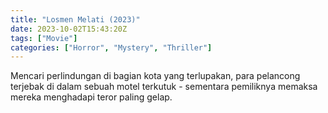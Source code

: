 ```yaml
---
title: "Losmen Melati (2023)"
date: 2023-10-02T15:43:20Z
tags: ["Movie"]
categories: ["Horror", "Mystery", "Thriller"]
---
```


Mencari perlindungan di bagian kota yang terlupakan, para pelancong terjebak di dalam sebuah motel terkutuk - sementara pemiliknya memaksa mereka menghadapi teror paling gelap.

<mux-player stream-type="on-demand"
  src="https://kp3d-my.sharepoint.com/personal/ryoo_kp3d_onmicrosoft_com/_layouts/15/download.aspx?share=EQlaEmSMgXVMvKZXCb0iF4ABHKlnF3cfp_olSqs35khmNQ" metadata-video-title="Losmen Melati (2023)" prefer-playback="mse" controls>
  </mux-player>
  
  
  <script src="https://cdn.jsdelivr.net/npm/@mux/mux-player"></script>
  
 <script id="LXoD01xK9HENr2KPLsd3ZYlrvYoFlbMtugQN02ywEUPsQ" type="application/ld+json">
 {
  "@context": "https://schema.org/",
  "@type": "VideoObject",
  "name": "Losmen Melati (2023)",
  "contentUrl": "https://stream.mux.com/LXoD01xK9HENr2KPLsd3ZYlrvYoFlbMtugQN02ywEUPsQ.m3u8",
  "thumbnailUrl": "https://www.themoviedb.org/t/p/original/uR14wkLnZEf75LwvnIuIeOOdjij.jpg?width=314&fit_mode=preserve&time=25",
  "uploadDate": "2023-10-02T15:43:20Z",
}

</script>